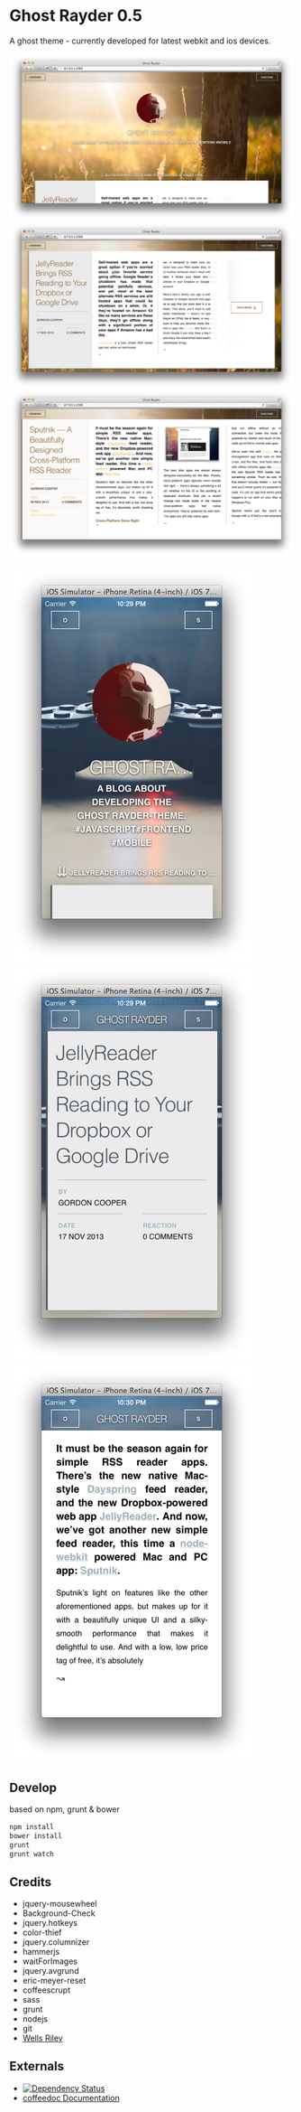 # Ghost Rayder 0.5

A ghost theme - currently developed for latest webkit and ios devices.

![Header Screenshot](/screens/header.png)
![Article Screenshot](/screens/article.png)
![Article Read Screenshot](/screens/read.png)

![Header iPhone Sized Screenshot](/screens/header_mobile.png)
![Article iPhone Sized Screenshot](/screens/article_mobile.png)
![Article iPhone Sized Read Screenshot](/screens/read_mobile.png)

## Develop
based on npm, grunt & bower 
    
    npm install
    bower install
    grunt
    grunt watch

## Credits
- jquery-mousewheel
- Background-Check
- jquery.hotkeys
- color-thief
- jquery.columnizer
- hammerjs
- waitForImages
- jquery.avgrund
- eric-meyer-reset
- coffeescrupt
- sass
- grunt
- nodejs
- git
- [Wells Riley](http://blog.wells.ee/dribbble/)

## Externals

- [![Dependency Status](https://gemnasium.com/k9ordon/ghostrayder.png)](https://gemnasium.com/k9ordon/ghostrayder)
- [coffeedoc Documentation](http://coffeedoc.info/github/k9ordon/ghostrayder/master/)
